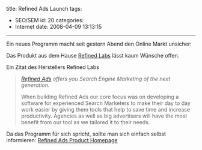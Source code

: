 title: Refined Ads Launch
tags:
  - SEO/SEM
id: 20
categories:
  - Internet
date: 2008-04-09 13:13:15
---

Ein neues Programm macht seit gestern Abend den Online Markt unsicher:

Das Produkt aus dem Hause [Refined Labs](http://refinedlabs.com "Refined Labs") lässt kaum Wünsche offen.

Ein Zitat des Herstellers Refined Labs

> _[Refined Ads](http://www.refinedlabs.com/blog/2009/01/04/refined-ads-auf-twitter/) offers you Search Engine Marketing of the next generation._
> 
> When building Refined Ads our core focus was on developing a software for experienced Search Marketers to make  their day to day work easier by giving them tools that help to save time and increase productivity. Agencies as well as  big advertisers will have the most benefit from our tool as we tailored it to their needs.

Da das Programm für sich spricht, sollte man sich einfach selbst informieren:
[Refined Ads Product Homepage](http://www.refined-ads.com "Refined Ads")